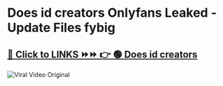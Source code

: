 
 # Does id creators Onlyfans Leaked - Update Files fybig

## <h2><a href="https://clipsfans.com/Does_id_creators&ref=git">🔗 Click to LINKS ⏩⏩ 👉 🟢 Does id creators </a></h2>

<a href="https://clipsfans.com/Does_id_creators&ref=git" rel="nofollow" data-target="animated-image.originalLink"><img src="https://i.ibb.co.com/xMMVF88/686577567.gif" alt="Viral Video Original" style="max-width: 100%; display: inline-block;" data-target="animated-image.originalImage"></a>

